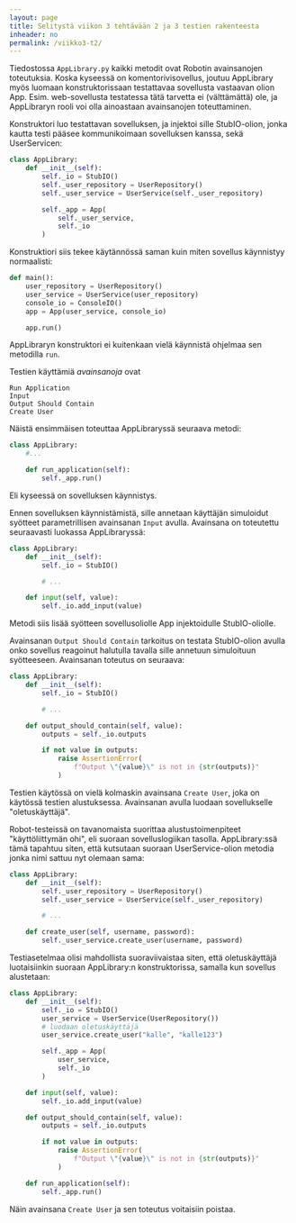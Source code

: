 ```yaml
---
layout: page
title: Selitystä viikon 3 tehtävään 2 ja 3 testien rakenteesta
inheader: no
permalink: /viikko3-t2/
---
```


Tiedostossa `AppLibrary.py` kaikki metodit ovat Robotin avainsanojen toteutuksia. Koska kyseessä on komentorivisovellus, joutuu AppLibrary myös luomaan konstruktorissaan testattavaa sovellusta vastaavan olion App. Esim. web-sovellusta testatessa tätä tarvetta ei (välttämättä) ole, ja AppLibraryn rooli voi olla ainoastaan avainsanojen toteuttaminen.

Konstruktori luo testattavan sovelluksen, ja injektoi sille StubIO-olion, jonka kautta testi pääsee kommunikoimaan sovelluksen kanssa, sekä UserServicen:

```py
class AppLibrary:
    def __init__(self):
        self._io = StubIO()
        self._user_repository = UserRepository()
        self._user_service = UserService(self._user_repository)

        self._app = App(
            self._user_service,
            self._io
        )
```

Konstruktiori siis tekee käytännössä saman kuin miten sovellus käynnistyy normaalisti:

```py
def main():
    user_repository = UserRepository()
    user_service = UserService(user_repository)
    console_io = ConsoleIO()
    app = App(user_service, console_io)

    app.run()
```

AppLibraryn konstruktori ei kuitenkaan vielä käynnistä ohjelmaa sen metodilla `run`.


Testien käyttämiä _avainsanoja_ ovat

```
Run Application
Input
Output Should Contain
Create User
```

Näistä ensimmäisen toteuttaa AppLibraryssä seuraava metodi:

```py
class AppLibrary:
    #...

    def run_application(self):
        self._app.run()
```

Eli kyseessä on sovelluksen käynnistys.

Ennen sovelluksen käynnistämistä, sille annetaan käyttäjän simuloidut syötteet parametrillisen avainsanan `Input` avulla. Avainsana on toteutettu seuraavasti luokassa AppLibraryssä:

```py
class AppLibrary:
    def __init__(self):
        self._io = StubIO()

        # ...

    def input(self, value):
        self._io.add_input(value)
```

Metodi siis lisää syötteen sovellusoliolle App injektoidulle StubIO-oliolle.


Avainsanan `Output Should Contain` tarkoitus on testata StubIO-olion avulla onko sovellus reagoinut halutulla tavalla sille annetuun simuloituun syötteeseen. Avainsanan toteutus on seuraava:

```py
class AppLibrary:
    def __init__(self):
        self._io = StubIO()

        # ...

    def output_should_contain(self, value):
        outputs = self._io.outputs

        if not value in outputs:
            raise AssertionError(
                f"Output \"{value}\" is not in {str(outputs)}"
            )
```

Testien käytössä on vielä kolmaskin avainsana `Create User`, joka on käytössä testien alustuksessa. Avainsanan avulla luodaan sovellukselle "oletuskäyttäjä". 

Robot-testeissä on tavanomaista suorittaa alustustoimenpiteet "käyttöliittymän ohi", eli suoraan sovelluslogiikan tasolla. AppLibrary:ssä tämä tapahtuu siten, että kutsutaan suoraan UserService-olion metodia jonka nimi sattuu nyt olemaan sama:

```py
class AppLibrary:
    def __init__(self):
        self._user_repository = UserRepository()
        self._user_service = UserService(self._user_repository)

        # ...

    def create_user(self, username, password):
        self._user_service.create_user(username, password)
```

Testiasetelmaa olisi mahdollista suoraviivaistaa siten, että oletuskäyttäjä luotaisiinkin suoraan AppLibrary:n konstruktorissa, samalla kun sovellus alustetaan:

```py
class AppLibrary:
    def __init__(self):
        self._io = StubIO()
        user_service = UserService(UserRepository())
        # luodaan oletuskäyttäjä
        user_service.create_user("kalle", "kalle123")

        self._app = App(
            user_service,
            self._io
        )

    def input(self, value):
        self._io.add_input(value)

    def output_should_contain(self, value):
        outputs = self._io.outputs

        if not value in outputs:
            raise AssertionError(
                f"Output \"{value}\" is not in {str(outputs)}"
            )

    def run_application(self):
        self._app.run()
```

Näin avainsana `Create User` ja sen toteutus voitaisiin poistaa.
